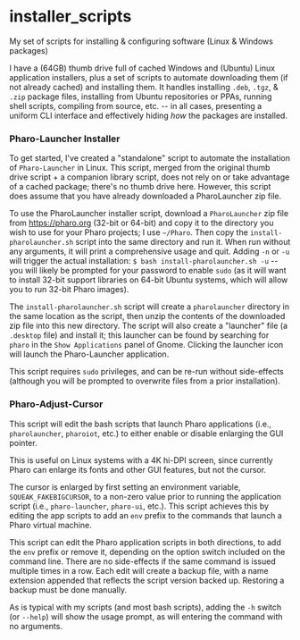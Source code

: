 # installer_scripts
My set of scripts for installing & configuring software (Linux & Windows packages)

I have a (64GB) thumb drive full of cached Windows and (Ubuntu) Linux application installers, plus a set of scripts to automate downloading them (if not already cached) and installing them.  It handles installing `.deb`, `.tgz`, & `.zip` package files, installing from Ubuntu repositories or PPAs, running shell scripts, compiling from source, etc. -- in all cases, presenting a uniform CLI interface and effectively hiding _how_ the packages are installed.

### Pharo-Launcher Installer

To get started, I've created a "standalone" script to automate the installation of `Pharo-Launcher` in Linux.  This script, merged from the original thumb drive script + a companion library script, does not rely on or take advantage of a cached package; there's no thumb drive here. However, this script does assume that you have already downloaded a PharoLauncher zip file.

To use the PharoLauncher installer script, download a `PharoLauncher` zip file from https://pharo.org (32-bit or 64-bit) and copy it to the directory you wish to use for your Pharo projects; I use `~/Pharo`.  Then copy the `install-pharolauncher.sh` script into the same directory and run it.  When run without any arguments, it will print a comprehensive usage and quit.  Adding `-n` or `-u` will trigger the actual installation: `$ bash install-pharolauncher.sh -u` -- you will likely be prompted for your password to enable `sudo` (as it will want to install 32-bit support libraries on 64-bit Ubuntu systems, which will allow you to run 32-bit Pharo images).

The `install-pharolauncher.sh` script will create a `pharolauncher` directory in the same location as the script, then unzip the contents of the downloaded zip file into this new directory.  The script will also create a "launcher" file (a `.desktop` file) and install it; this launcher can be found by searching for `pharo` in the `Show Applications` panel of Gnome.  Clicking the launcher icon will launch the Pharo-Launcher application.

This script requires `sudo` privileges, and can be re-run without side-effects (although you will be prompted to overwrite files from a prior installation).

### Pharo-Adjust-Cursor

This script will edit the bash scripts that launch Pharo applications (i.e., `pharolauncher`, `pharoiot`, etc.) to either enable or disable enlarging the GUI pointer.  

This is useful on Linux systems with a 4K hi-DPI screen, since currently Pharo can enlarge its fonts and other GUI features, but not the cursor.

The cursor is enlarged by first setting an environment variable, `SQUEAK_FAKEBIGCURSOR`, to a non-zero value prior to running the application script (i.e., `pharo-launcher`, `pharo-ui`, etc.).  This script achieves this by editing the app scripts to add an `env` prefix to the commands that launch a Pharo virtual machine.

This script can edit the Pharo application scripts in both directions, to add the `env` prefix or remove it, depending on the option switch included on the command line.  There are no side-effects if the same command is issued multiple times in a row.  Each edit will create a backup file, with a name extension appended that reflects the script version backed up.  Restoring a backup must be done manually.

As is typical with my scripts (and most bash scripts), adding the `-h` switch (or `--help`) will show the usage prompt, as will entering the command with no arguments.
